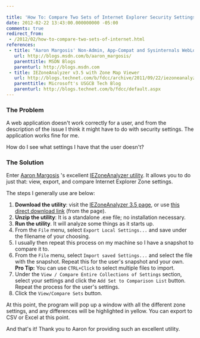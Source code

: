 ```yaml
---
 
title: 'How To: Compare Two Sets of Internet Explorer Security Settings [Field Notes]'
date: 2012-02-22 13:43:00.000000000 -05:00
comments: true
redirect_from: 
 - /2012/02/how-to-compare-two-sets-of-internet.html
references: 
 - title: "Aaron Margosis' Non-Admin, App-Compat and Sysinternals WebLog"
   url: http://blogs.msdn.com/b/aaron_margosis/
   parenttitle: MSDN Blogs
   parenturl: http://blogs.msdn.com
 - title: IEZoneAnalyzer v3.5 with Zone Map Viewer
   url: http://blogs.technet.com/b/fdcc/archive/2011/09/22/iezoneanalyzer-v3-5-with-zone-map-viewer.aspx
   parenttitle: Microsoft's USGCB Tech Blog
   parenturl: http://blogs.technet.com/b/fdcc/default.aspx
---
```

### The Problem

A web application doesn't work correctly for a user, and from the description of the issue I think it might have to do with security settings. The application works fine for me.

How do I see what settings I have that the user doesn't?

### The Solution

Enter [Aaron Margosis][Aaron Link] 's excellent [IEZoneAnalyzer utility]. It allows you to do just that: view, export, and compare Internet Explorer Zone settings.

The steps I generally use are below:

1. **Download the utility**: visit the [IEZoneAnalyzer 3.5 page][IEZ Download Link], or use [this direct download link][IEZ Direct] (from the page).
1. **Unzip the utility**: It is a standalone .exe file; no installation necessary.
1. **Run the utility**. It will analyze some things as it starts up.
1. From the `File` menu, select `Export Local Settings...` and save under the filename of your choosing.
1. I usually then repeat this process on my machine so I have a snapshot to compare it to.
1. From the `File` menu, select `Import saved Settings...` and select the file with the snapshot. Repeat this for the user's snapshot and your own. **Pro Tip:** You can use `CTRL+Click` to select multiple files to import.
1. Under the `View / Compare Entire Collections of Settings` section, select your settings and click the `Add Set to Comparison List` button. Repeat the process for the user's settings.
1. Click the `View/Compare Sets` button.

At this point, the program will pop up a window with all the different zone settings, and any differences will be highlighted in yellow. You can export to CSV or Excel at this point.

And that's it! Thank you to Aaron for providing such an excellent utility.

[Aaron Link]: http://blogs.msdn.com/b/aaron_margosis/
[IEZoneAnalyzer utility]: https://blogs.technet.microsoft.com/fdcc/2011/09/22/iezoneanalyzer-v3-5-with-zone-map-viewer/
[IEZ Download Link]: https://blogs.technet.microsoft.com/fdcc/2011/09/22/iezoneanalyzer-v3-5-with-zone-map-viewer/
[IEZ Direct]: https://msdnshared.blob.core.windows.net/media/TNBlogsFS/prod.evol.blogs.technet.com/telligent.evolution.components.attachments/01/5808/00/00/03/45/50/87/IEZoneAnalyzer.3.5.0.5.zip
